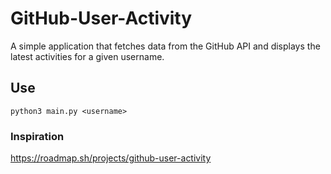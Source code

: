 # GitHub-User-Activity
A simple application that fetches data from the GitHub API and displays the latest activities for a given username.

## Use
``python3 main.py <username>``

### Inspiration
https://roadmap.sh/projects/github-user-activity
